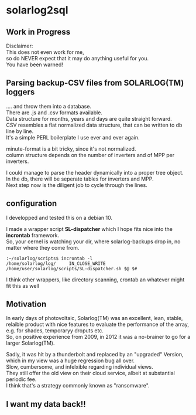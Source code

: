 # solarlog2sql

## Work in Progress

Disclaimer:  
This does not even work for me,  
so do NEVER expect that it may do anything useful for you.  
You have been warned!  


## Parsing backup-CSV files from SOLARLOG(TM) loggers

.... and throw them into a database.  
There are .js and .csv formats available.  
Data structure for months, years and days are quite straight forward.  
CSV resembles a flat normalized data structure, that can be written to db line by line.  
It's a simple PERL boilerplate I use ever and ever again.  

minute-format is a bit tricky, 
since it's not normalized.  
column structure depends on the number of inverters and of MPP per inverters.  
  
I could manage to parse the header dynamically into a proper tree object.  
In the db, there will be seperate tables for inverters and MPP.  
Next step now is the diligent job to cycle through the lines.  
  
## configuration
  
I developped and tested this on a debian 10.   

I made a wrapper script **SL-dispatcher** which I hope fits nice into the **incrontab** framework.  
So, your cernel is watching your dir, where solarlog-backups drop in, no matter where they come from.  

	:~/solarlog/scripts$ incrontab -l
	/home/solarlog/log/     IN_CLOSE_WRITE  /home/user/solarlog/scripts/SL-dispatcher.sh $@ $#

I think other wrappers, like directory scanning, crontab an whatever might fit this as well


## Motivation

In early days of photovoltaic, Solarlog(TM) was an excellent, lean, stable, relaible product
with nice features to evaluate the performance of the array, e.g. for shades, temporaryy droputs etc.  
So, on positive experience from 2009, in 2012 it was a no-brainer to go for a larger Solarlog(TM).  
  
Sadly, it was hit by a thunderbolt and replaced by an "upgraded" Version, which in my view was a huge regression bug all over.   
Slow, cumbersome, and infelxible regarding individual views.  
They still offer the old view on their cloud service, albeit at substantial periodic fee.  
I think that's a strategy commonly known as "ransomware".  
  
  
## I want my data back!!

